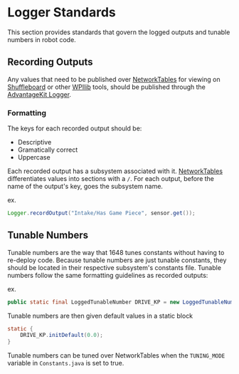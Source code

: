 # Logger Standards
This section provides standards that govern the logged outputs and tunable numbers in robot code.

## Recording Outputs
Any values that need to be published over [NetworkTables](https://docs.wpilib.org/en/stable/docs/software/networktables/networktables-intro.html) for viewing on [Shuffleboard](https://docs.wpilib.org/en/stable/docs/software/dashboards/shuffleboard/index.html) or other [WPIlib](https://github.com/wpilibsuite/allwpilib) tools, should be published through the [AdvantageKit Logger](https://github.com/Mechanical-Advantage/AdvantageKit/blob/main/docs/RECORDING-OUTPUTS.md).

### Formatting
The keys for each recorded output should be:

* Descriptive
* Gramatically correct
* Uppercase

Each recorded output has a subsystem associated with it. [NetworkTables](https://docs.wpilib.org/en/stable/docs/software/networktables/networktables-intro.html) differentiates values into sections with a ```/```. For each output, before the name of the output's key, goes the subsystem name.

ex.
```java
Logger.recordOutput("Intake/Has Game Piece", sensor.get());
```

## Tunable Numbers
Tunable numbers are the way that 1648 tunes constants without having to re-deploy code. Because tunable numbers are just tunable constants, they should be located in their respective subsystem's constants file. Tunable numbers follow the same formatting guidelines as recorded outputs:

ex.

```java
public static final LoggedTunableNumber DRIVE_KP = new LoggedTunableNumber("Drive/Drive Kp");
```

Tunable numbers are then given default values in a static block

```java
static {
    DRIVE_KP.initDefault(0.0);
}
```

Tunable numbers can be tuned over NetworkTables when the ```TUNING_MODE``` variable in ```Constants.java``` is set to true.